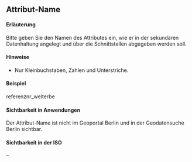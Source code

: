 ## Attribut-Name

#### Erläuterung
Bitte geben Sie den Namen des Attributes ein, wie er in der sekundären Datenhaltung angelegt und über die Schnittstellen abgegeben werden soll.

#### Hinweise
* Nur Kleinbuchstaben, Zahlen und Unterstriche.

#### Beispiel
referenznr_welterbe

#### Sichtbarkeit in Anwendungen
Der Attribut-Name ist nicht im Geoportal Berlin und in der Geodatensuche Berlin sichtbar.

#### Sichtbarkeit in der ISO
–
